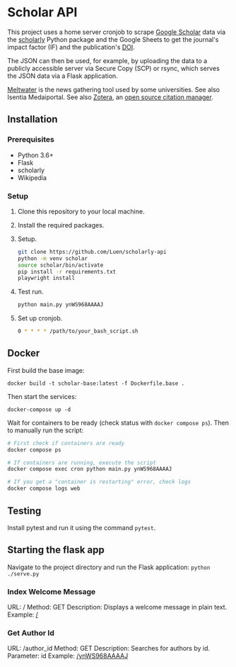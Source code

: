 # Scholar API

This project uses a home server cronjob to scrape [Google Scholar](https://scholar.google.com.au/) data via the [scholarly](https://github.com/scholarly-python-package/scholarly) Python package and the Google Sheets to get the journal's impact factor (IF) and the publication's [DOI](https://doi.org/).

The JSON can then be used, for example, by uploading the data to a publicly accessible server via Secure Copy (SCP) or rsync, which serves the JSON data via a Flask application.

[Meltwater](https://www.meltwater.com/) is the news gathering tool used by some universities. See also Isentia Medaiportal.
See also [Zotera](https://www.zotero.org/), an [open source citation manager](https://github.com/zotero/zotero).

## Installation

### Prerequisites

- Python 3.6+
- Flask
- scholarly
- Wikipedia

### Setup

1. Clone this repository to your local machine.
2. Install the required packages.
3. Setup.

    ```bash
    git clone https://github.com/Luen/scholarly-api
    python -m venv scholar
    source scholar/bin/activate
    pip install -r requirements.txt
    playwright install
    ```

4. Test run.

    ```bash
    python main.py ynWS968AAAAJ
    ```

5. Set up cronjob.

    ```bash
    0 * * * * /path/to/your_bash_script.sh
    ```

## Docker

First build the base image:

`docker build -t scholar-base:latest -f Dockerfile.base .`

Then start the services:

`docker-compose up -d`

Wait for containers to be ready (check status with `docker compose ps`). Then to manually run the script:

```bash
# First check if containers are ready
docker compose ps

# If containers are running, execute the script
docker compose exec cron python main.py ynWS968AAAAJ

# If you get a "container is restarting" error, check logs
docker compose logs web
```

## Testing

Install pytest and run it using the command `pytest`.

## Starting the flask app

Navigate to the project directory and run the Flask application:
`python ./serve.py`

### Index Welcome Message

URL: /
Method: GET
Description: Displays a welcome message in plain text.
Example: [/](http://127.0.0.1:5000/)

### Get Author Id

URL: /author_id
Method: GET
Description: Searches for authors by id.
Parameter: id
Example: [/ynWS968AAAAJ](http://127.0.0.1:5000/ynWS968AAAAJ)
